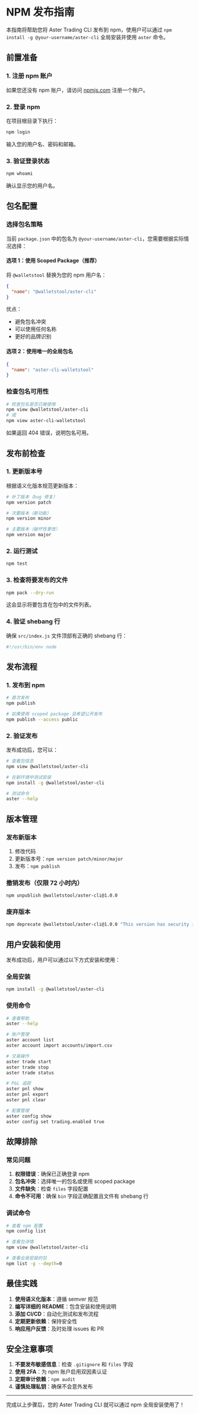 # NPM 发布指南

本指南将帮助您将 Aster Trading CLI 发布到 npm，使用户可以通过 `npm install -g @your-username/aster-cli` 全局安装并使用 `aster` 命令。

## 前置准备

### 1. 注册 npm 账户

如果您还没有 npm 账户，请访问 [npmjs.com](https://www.npmjs.com/) 注册一个账户。

### 2. 登录 npm

在项目根目录下执行：

```bash
npm login
```

输入您的用户名、密码和邮箱。

### 3. 验证登录状态

```bash
npm whoami
```

确认显示您的用户名。

## 包名配置

### 选择包名策略

当前 `package.json` 中的包名为 `@your-username/aster-cli`，您需要根据实际情况选择：

#### 选项 1：使用 Scoped Package（推荐）

将 `@walletstool` 替换为您的 npm 用户名：

```json
{
  "name": "@walletstool/aster-cli"
}
```

优点：
- 避免包名冲突
- 可以使用任何名称
- 更好的品牌识别

#### 选项 2：使用唯一的全局包名

```json
{
  "name": "aster-cli-walletstool"
}
```

### 检查包名可用性

```bash
# 检查包名是否已被使用
npm view @walletstool/aster-cli
# 或
npm view aster-cli-walletstool
```

如果返回 404 错误，说明包名可用。

## 发布前检查

### 1. 更新版本号

根据语义化版本规范更新版本：

```bash
# 补丁版本（bug 修复）
npm version patch

# 次要版本（新功能）
npm version minor

# 主要版本（破坏性更改）
npm version major
```

### 2. 运行测试

```bash
npm test
```

### 3. 检查将要发布的文件

```bash
npm pack --dry-run
```

这会显示将要包含在包中的文件列表。

### 4. 验证 shebang 行

确保 `src/index.js` 文件顶部有正确的 shebang 行：

```javascript
#!/usr/bin/env node
```

## 发布流程

### 1. 发布到 npm

```bash
# 首次发布
npm publish

# 如果使用 scoped package 且希望公开发布
npm publish --access public
```

### 2. 验证发布

发布成功后，您可以：

```bash
# 查看包信息
npm view @walletstool/aster-cli

# 在新环境中测试安装
npm install -g @walletstool/aster-cli

# 测试命令
aster --help
```

## 版本管理

### 发布新版本

1. 修改代码
2. 更新版本号：`npm version patch/minor/major`
3. 发布：`npm publish`

### 撤销发布（仅限 72 小时内）

```bash
npm unpublish @walletstool/aster-cli@1.0.0
```

### 废弃版本

```bash
npm deprecate @walletstool/aster-cli@1.0.0 "This version has security issues"
```

## 用户安装和使用

发布成功后，用户可以通过以下方式安装和使用：

### 全局安装

```bash
npm install -g @walletstool/aster-cli
```

### 使用命令

```bash
# 查看帮助
aster --help

# 账户管理
aster account list
aster account import accounts/import.csv

# 交易操作
aster trade start
aster trade stop
aster trade status

# P&L 追踪
aster pnl show
aster pnl export
aster pnl clear

# 配置管理
aster config show
aster config set trading.enabled true
```

## 故障排除

### 常见问题

1. **权限错误**：确保已正确登录 npm
2. **包名冲突**：选择唯一的包名或使用 scoped package
3. **文件缺失**：检查 `files` 字段配置
4. **命令不可用**：确保 `bin` 字段正确配置且文件有 shebang 行

### 调试命令

```bash
# 查看 npm 配置
npm config list

# 查看包详情
npm view @walletstool/aster-cli

# 查看全局安装的包
npm list -g --depth=0
```

## 最佳实践

1. **使用语义化版本**：遵循 semver 规范
2. **编写详细的 README**：包含安装和使用说明
3. **添加 CI/CD**：自动化测试和发布流程
4. **定期更新依赖**：保持安全性
5. **响应用户反馈**：及时处理 issues 和 PR

## 安全注意事项

1. **不要发布敏感信息**：检查 `.gitignore` 和 `files` 字段
2. **使用 2FA**：为 npm 账户启用双因素认证
3. **定期审计依赖**：`npm audit`
4. **谨慎处理私钥**：确保不会意外发布

---

完成以上步骤后，您的 Aster Trading CLI 就可以通过 npm 全局安装使用了！